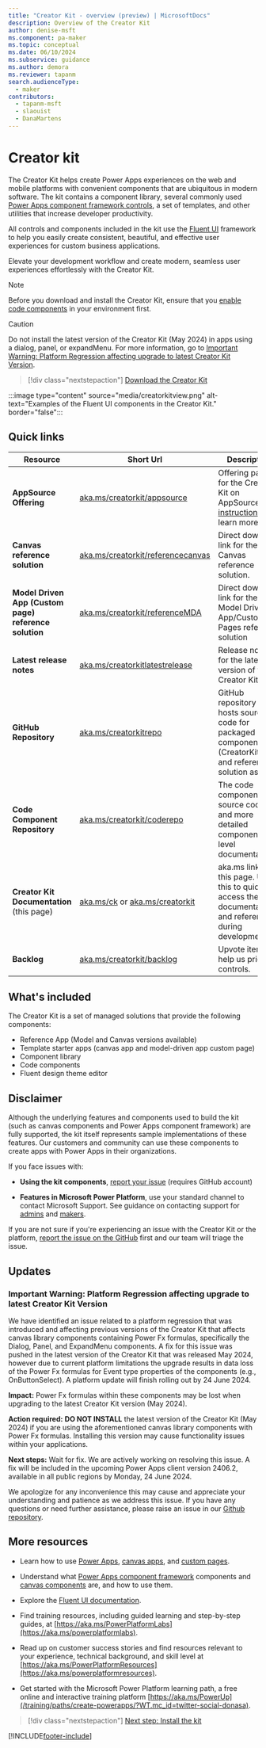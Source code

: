 ```yaml
---
title: "Creator Kit - overview (preview) | MicrosoftDocs"
description: Overview of the Creator Kit
author: denise-msft
ms.component: pa-maker
ms.topic: conceptual
ms.date: 06/10/2024
ms.subservice: guidance
ms.author: demora
ms.reviewer: tapanm
search.audienceType: 
  - maker
contributors:
  - tapanm-msft
  - slaouist
  - DanaMartens
---
```


# Creator kit

The Creator Kit helps create Power Apps experiences on the web and mobile platforms with convenient components that are ubiquitous in modern software. The kit contains a component library, several commonly used [Power Apps component framework controls](/power-apps/developer/component-framework/overview), a set of templates, and other utilities that increase developer productivity.

All controls and components included in the kit use the [Fluent UI](https://developer.microsoft.com/fluentui#/) framework to help you easily create consistent, beautiful, and effective user experiences for custom business applications.

Elevate your development workflow and create modern, seamless user experiences effortlessly with the Creator Kit.

> [!NOTE]
> Before you download and install the Creator Kit, ensure that you [enable code components](/power-apps/developer/component-framework/component-framework-for-canvas-apps#enable-the-power-apps-component-framework-feature) in your environment first.

> [!CAUTION]
> Do not install the latest version of the Creator Kit (May 2024) in apps using a dialog, panel, or expandMenu. For more information, go to [Important Warning: Platform Regression affecting upgrade to latest Creator Kit Version](#important-warning-platform-regression-affecting-upgrade-to-latest-creator-kit-version).

> [!div class="nextstepaction"]
> [Download the Creator Kit](https://aka.ms/creatorkitdownload)

:::image type="content" source="media/creatorkitview.png" alt-text="Examples of the Fluent UI components in the Creator Kit." border="false":::

## Quick links

| Resource | Short Url | Description |
| -------- | --------- | ----------- |
| **AppSource Offering** | [aka.ms/creatorkit/appsource](https://aka.ms/creatorkit/appsource) | Offering page for the Creator Kit on AppSource (see [instructions](./setup.md) to learn more). |
| **Canvas reference solution** | [aka.ms/creatorkit/referencecanvas](https://aka.ms/creatorkitreferencecanvas) | Direct download link for the Canvas reference solution. |
| **Model Driven App (Custom page) reference solution** | [aka.ms/creatorkit/referenceMDA](https://aka.ms/creatorkitreferencemda) | Direct download link for the Model Driven App/Custom Pages reference solution |
| **Latest release notes** | [aka.ms/creatorkitlatestrelease](https://aka.ms/creatorkitlatestrelease) | Release notes for the latest version of the Creator Kit |
| **GitHub Repository** | [aka.ms/creatorkitrepo](https://github.com/microsoft/powercat-creator-kit) | GitHub repository that hosts source code for packaged components (CreatorKitCore) and reference solution assets. |
| **Code Component Repository** | [aka.ms/creatorkit/coderepo](https://aka.ms/creatorkit/coderepo) | The code component source code and more detailed component-level documentation. |
| **Creator Kit Documentation** (this page) | [aka.ms/ck](https://aka.ms/ck) or [aka.ms/creatorkit](https://aka.ms/creatorkit) | aka.ms link to this page. Use this to quickly access the documentation and reference during development. |
| **Backlog** | [aka.ms/creatorkit/backlog](https://aka.ms/creatorkit/backlog) | Upvote items to help us prioritize controls. |

## What's included

The Creator Kit is a set of managed solutions that provide the following components:

- Reference App (Model and Canvas versions available)
- Template starter apps (canvas app and model-driven app custom page)
- Component library
- Code components
- Fluent design theme editor

## Disclaimer

Although the underlying features and components used to build the kit (such as canvas components and Power Apps component framework) are fully supported, the kit itself represents sample implementations of these features. Our customers and community can use these components to create apps with Power Apps in their organizations.

If you face issues with:

- **Using the kit components**, [report your issue](https://aka.ms/Creator-Kit-Issues) (requires GitHub account)

- **Features in Microsoft Power Platform**, use your standard channel to contact Microsoft Support. See guidance on contacting support for [admins]() and [makers](https://powerapps.microsoft.com/en-us/support/).

If you are not sure if you're experiencing an issue with the Creator Kit or the platform, [report the issue on the GitHub](https://aka.ms/Creator-Kit-Issues) first and our team will triage the issue.

## Updates

### Important Warning: Platform Regression affecting upgrade to latest Creator Kit Version

We have identified an issue related to a platform regression that was introduced and affecting previous versions of the Creator Kit that affects canvas library components containing Power Fx formulas, specifically the Dialog, Panel, and ExpandMenu components. A fix for this issue was pushed in the latest version of the Creator Kit that was released May 2024, however due to current platform limitations the upgrade results in data loss of the Power Fx formulas for Event type properties of the components (e.g., OnButtonSelect). A platform update will finish rolling out by 24 June 2024.

**Impact:**
Power Fx formulas within these components may be lost when upgrading to the latest Creator Kit version (May 2024).

**Action required:**
**DO NOT INSTALL** the latest version of the Creator Kit (May 2024) if you are using the aforementioned canvas library components with Power Fx formulas. Installing this version may cause functionality issues within your applications.

**Next steps:**
Wait for fix. We are actively working on resolving this issue. A fix will be included in the upcoming Power Apps client version 2406.2, available in all public regions by Monday, 24 June 2024.

We apologize for any inconvenience this may cause and appreciate your understanding and patience as we address this issue. If you have any questions or need further assistance, please raise an issue in our [Github repository](https://github.com/microsoft/powercat-creator-kit/issues).

## More resources

- Learn how to use [Power Apps](/power-apps), [canvas apps](/power-apps/maker/canvas-apps/dev-enterprise-intro), and [custom pages](/power-apps/maker/model-driven-apps/model-app-page-overview).

- Understand what [Power Apps component framework](/power-apps/developer/component-framework/custom-controls-overview) components and [canvas components](/power-apps/maker/canvas-apps/create-component) are, and how to use them.

- Explore the [Fluent UI documentation](https://developer.microsoft.com/fluentui#/).

- Find training resources, including guided learning and step-by-step guides, at [https://aka.ms/PowerPlatformLabs](https://aka.ms/powerplatformlabs).

- Read up on customer success stories and find resources relevant to your experience, technical background, and skill level at [https://aka.ms/PowerPlatformResources](https://aka.ms/powerplatformresources).

- Get started with the Microsoft Power Platform learning path, a free online and interactive training platform [https://aka.ms/PowerUp](/training/paths/create-powerapps/?WT.mc_id=twitter-social-donasa).

> [!div class="nextstepaction"]
> [Next step: Install the kit](setup.md)

[!INCLUDE[footer-include](../../includes/footer-banner.md)]
